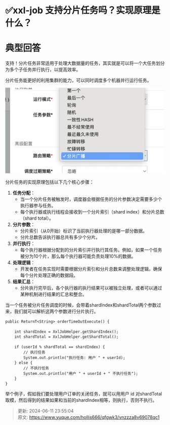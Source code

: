 # ✅xxl-job 支持分片任务吗？实现原理是什么？

# 典型回答


支持！分片任务非常适用于处理大数据量的任务，其实就是可以将一个大任务划分为多个子任务并行执行，以提高效率。



分片任务能更好的利用集群的能力，可以同时调度多个机器并行运行任务。



![1717824853284-99fb70d0-bacc-4213-8e1d-a546780fc939.png](./img/Yr9xP7QQGh8-bRzf/1717824853284-99fb70d0-bacc-4213-8e1d-a546780fc939-398116.png)



分片任务的实现原理包括以下几个核心步骤：



1.  **任务分配**： 
    - 当一个分片任务被触发时，调度器会根据任务的分片参数决定需要多少个执行器参与任务。
    - 每个执行器或执行线程会接收到一个分片索引（shard index）和分片总数（shard total）。
2.  **分片参数**： 
    - 分片索引（从0开始）标识了当前执行器处理的是哪一部分数据。
    - 分片总数告诉执行器总共有多少个分片。
3.  **并行执行**： 
    - 每个执行器根据分配到的分片索引并行执行其任务。例如，如果一个任务被分为10个片，那么每个执行器可能负责处理10%的数据。
4.  **处理逻辑**： 
    - 开发者在任务实现时需要根据分片索引和分片总数来调整处理逻辑，确保每个分片处理正确的数据段。
5.  **结果汇总**： 
    - 分片执行完毕后，各个执行器的执行结果可以被独立处理，或者可以通过某种机制进行结果的汇总和整合。



当一个任务被分片任务调度的时候，会带着shardIndex和shardTotal两个参数过来，我们就可以解析这两个参数进行分片执行。

```plain
public ReturnT<String> orderTimeOutExecute() {
   
    int shardIndex = XxlJobHelper.getShardIndex();
    int shardTotal = XxlJobHelper.getShardTotal();

    if (userId % shardTotal == shardIndex) {
        // 执行任务
        System.out.println("执行任务: 用户 " + userId);
    } else {
        // 不执行任务
        System.out.println("用户 " + userId + " 不执行任务");
    }
}
```



举个例子，假如我们要处理用户订单的关闭任务，就可以用用户 id 对shardTotal取模，然后得到的结果如果和当前的shardIndex相等，则执行，否则不执行。



> 更新: 2024-06-11 23:55:04  
> 原文: <https://www.yuque.com/hollis666/qfgwk3/vnzzza8v69078qc1>